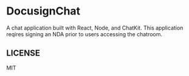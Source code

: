 # DocusignChat 

A chat application built with React, Node, and ChatKit. This application reqires signing an NDA prior to users accessing the chatroom.

## LICENSE
MIT
